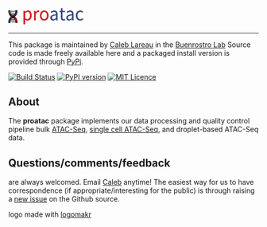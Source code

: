 <p align="left">
  <img src="media/logo.png" width="30%"/>
</p>

------

This package is maintained by [Caleb Lareau](mailto:caleblareau@g.harvard.edu) in the
[Buenrostro Lab](https://buenrostrolab.com) Source code is made freely available here
and a packaged install version is provided through [PyPi](https://pypi.python.org/pypi/proatac/).

[![Build Status](https://travis-ci.org/buenrostrolab/proatac.svg?branch=master)](https://travis-ci.org/buenrostrolab/proatac) [![PyPI version](https://badge.fury.io/py/proatac.svg)](https://badge.fury.io/py/proatac) [![MIT Licence](https://badges.frapsoft.com/os/mit/mit.svg?v=103)](https://opensource.org/licenses/mit-license.php) 

## About<a name="about"></a>
The **proatac** package implements our data processing and quality control pipeline bulk
[ATAC-Seq](http://www.nature.com/nmeth/journal/v10/n12/full/nmeth.2688.html),
[single cell ATAC-Seq](http://www.nature.com/nature/journal/v523/n7561/full/nature14590.html),
and droplet-based ATAC-Seq data. 


## Questions/comments/feedback
are always welcomed. Email [Caleb](mailto:caleblareau@g.harvard.edu) anytime! 
The easiest way for us to have correspondence (if appropriate/interesting
for the public) is through raising a [new issue](https://github.com/buenrostrolab/proatac/issues/new)
on the Github source. 


logo made with [logomakr](https://logomakr.com/)